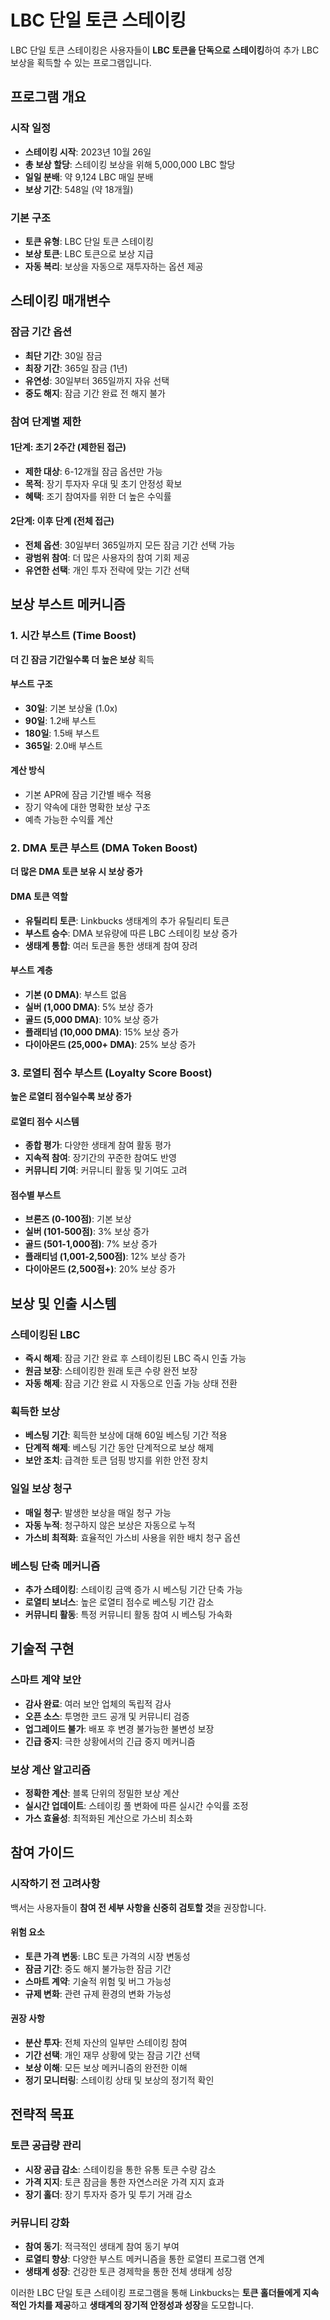 # LBC 단일 토큰 스테이킹

LBC 단일 토큰 스테이킹은 사용자들이 **LBC 토큰을 단독으로 스테이킹**하여 추가 LBC 보상을 획득할 수 있는 프로그램입니다.

## 프로그램 개요

### 시작 일정
- **스테이킹 시작**: 2023년 10월 26일
- **총 보상 할당**: 스테이킹 보상을 위해 5,000,000 LBC 할당
- **일일 분배**: 약 9,124 LBC 매일 분배
- **보상 기간**: 548일 (약 18개월)

### 기본 구조
- **토큰 유형**: LBC 단일 토큰 스테이킹
- **보상 토큰**: LBC 토큰으로 보상 지급
- **자동 복리**: 보상을 자동으로 재투자하는 옵션 제공

## 스테이킹 매개변수

### 잠금 기간 옵션
- **최단 기간**: 30일 잠금
- **최장 기간**: 365일 잠금 (1년)
- **유연성**: 30일부터 365일까지 자유 선택
- **중도 해지**: 잠금 기간 완료 전 해지 불가

### 참여 단계별 제한

#### 1단계: 초기 2주간 (제한된 접근)
- **제한 대상**: 6-12개월 잠금 옵션만 가능
- **목적**: 장기 투자자 우대 및 초기 안정성 확보
- **혜택**: 조기 참여자를 위한 더 높은 수익률

#### 2단계: 이후 단계 (전체 접근)
- **전체 옵션**: 30일부터 365일까지 모든 잠금 기간 선택 가능
- **광범위 참여**: 더 많은 사용자의 참여 기회 제공
- **유연한 선택**: 개인 투자 전략에 맞는 기간 선택

## 보상 부스트 메커니즘

### 1. 시간 부스트 (Time Boost)
**더 긴 잠금 기간일수록 더 높은 보상** 획득

#### 부스트 구조
- **30일**: 기본 보상율 (1.0x)
- **90일**: 1.2배 부스트
- **180일**: 1.5배 부스트
- **365일**: 2.0배 부스트

#### 계산 방식
- 기본 APR에 잠금 기간별 배수 적용
- 장기 약속에 대한 명확한 보상 구조
- 예측 가능한 수익률 계산

### 2. DMA 토큰 부스트 (DMA Token Boost)
**더 많은 DMA 토큰 보유 시 보상 증가**

#### DMA 토큰 역할
- **유틸리티 토큰**: Linkbucks 생태계의 추가 유틸리티 토큰
- **부스트 승수**: DMA 보유량에 따른 LBC 스테이킹 보상 증가
- **생태계 통합**: 여러 토큰을 통한 생태계 참여 장려

#### 부스트 계층
- **기본 (0 DMA)**: 부스트 없음
- **실버 (1,000 DMA)**: 5% 보상 증가
- **골드 (5,000 DMA)**: 10% 보상 증가
- **플래티넘 (10,000 DMA)**: 15% 보상 증가
- **다이아몬드 (25,000+ DMA)**: 25% 보상 증가

### 3. 로열티 점수 부스트 (Loyalty Score Boost)
**높은 로열티 점수일수록 보상 증가**

#### 로열티 점수 시스템
- **종합 평가**: 다양한 생태계 참여 활동 평가
- **지속적 참여**: 장기간의 꾸준한 참여도 반영
- **커뮤니티 기여**: 커뮤니티 활동 및 기여도 고려

#### 점수별 부스트
- **브론즈 (0-100점)**: 기본 보상
- **실버 (101-500점)**: 3% 보상 증가
- **골드 (501-1,000점)**: 7% 보상 증가
- **플래티넘 (1,001-2,500점)**: 12% 보상 증가
- **다이아몬드 (2,500점+)**: 20% 보상 증가

## 보상 및 인출 시스템

### 스테이킹된 LBC
- **즉시 해제**: 잠금 기간 완료 후 스테이킹된 LBC 즉시 인출 가능
- **원금 보장**: 스테이킹한 원래 토큰 수량 완전 보장
- **자동 해제**: 잠금 기간 완료 시 자동으로 인출 가능 상태 전환

### 획득한 보상
- **베스팅 기간**: 획득한 보상에 대해 60일 베스팅 기간 적용
- **단계적 해제**: 베스팅 기간 동안 단계적으로 보상 해제
- **보안 조치**: 급격한 토큰 덤핑 방지를 위한 안전 장치

### 일일 보상 청구
- **매일 청구**: 발생한 보상을 매일 청구 가능
- **자동 누적**: 청구하지 않은 보상은 자동으로 누적
- **가스비 최적화**: 효율적인 가스비 사용을 위한 배치 청구 옵션

### 베스팅 단축 메커니즘
- **추가 스테이킹**: 스테이킹 금액 증가 시 베스팅 기간 단축 가능
- **로열티 보너스**: 높은 로열티 점수로 베스팅 기간 감소
- **커뮤니티 활동**: 특정 커뮤니티 활동 참여 시 베스팅 가속화

## 기술적 구현

### 스마트 계약 보안
- **감사 완료**: 여러 보안 업체의 독립적 감사
- **오픈 소스**: 투명한 코드 공개 및 커뮤니티 검증
- **업그레이드 불가**: 배포 후 변경 불가능한 불변성 보장
- **긴급 중지**: 극한 상황에서의 긴급 중지 메커니즘

### 보상 계산 알고리즘
- **정확한 계산**: 블록 단위의 정밀한 보상 계산
- **실시간 업데이트**: 스테이킹 풀 변화에 따른 실시간 수익률 조정
- **가스 효율성**: 최적화된 계산으로 가스비 최소화

## 참여 가이드

### 시작하기 전 고려사항
백서는 사용자들이 **참여 전 세부 사항을 신중히 검토할 것**을 권장합니다.

#### 위험 요소
- **토큰 가격 변동**: LBC 토큰 가격의 시장 변동성
- **잠금 기간**: 중도 해지 불가능한 잠금 기간
- **스마트 계약**: 기술적 위험 및 버그 가능성
- **규제 변화**: 관련 규제 환경의 변화 가능성

#### 권장 사항
- **분산 투자**: 전체 자산의 일부만 스테이킹 참여
- **기간 선택**: 개인 재무 상황에 맞는 잠금 기간 선택
- **보상 이해**: 모든 보상 메커니즘의 완전한 이해
- **정기 모니터링**: 스테이킹 상태 및 보상의 정기적 확인

## 전략적 목표

### 토큰 공급량 관리
- **시장 공급 감소**: 스테이킹을 통한 유통 토큰 수량 감소
- **가격 지지**: 토큰 잠금을 통한 자연스러운 가격 지지 효과
- **장기 홀더**: 장기 투자자 증가 및 투기 거래 감소

### 커뮤니티 강화
- **참여 동기**: 적극적인 생태계 참여 동기 부여
- **로열티 향상**: 다양한 부스트 메커니즘을 통한 로열티 프로그램 연계
- **생태계 성장**: 건강한 토큰 경제학을 통한 전체 생태계 성장

이러한 LBC 단일 토큰 스테이킹 프로그램을 통해 Linkbucks는 **토큰 홀더들에게 지속적인 가치를 제공**하고 **생태계의 장기적 안정성과 성장**을 도모합니다.